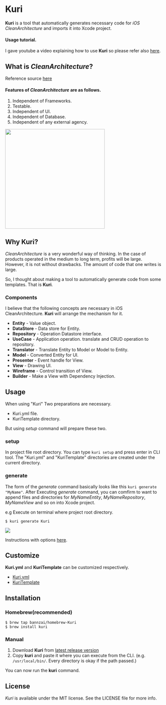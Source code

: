# Kuri

**Kuri** is a tool that automatically generates necessary code for _iOS CleanArchitecture_ and imports it into Xcode project.

#### Usage tutorial.
I gave youtube a video explaining how to use **Kuri** so please refer also [here](https://www.youtube.com/watch?v=Ae9ETnSgENY&feature=youtu.be).

## What is *CleanArchitecture*?
Reference source [here](https://8thlight.com/blog/uncle-bob/2012/08/13/the-clean-architecture.html)

#### Features of *CleanArchitecture* are as follows.
1. Independent of Frameworks.
2. Testable.
3. Independent of UI.
4. Independent of Database.
5. Independent of any external agency.

<img width="320px" src="https://cloud.githubusercontent.com/assets/10897361/21470324/24bf3102-cac7-11e6-8d70-1a6e8623407b.jpeg"/>

## Why Kuri?
*CleanArchitecture* is a very wonderful way of thinking.
In the case of products operated in the medium to long term, profits will be large.
However, it is not without drawbacks.
The amount of code that one writes is large.

So, I thought about making a tool to automatically generate code from some templates. That is **Kuri**.

### Components
I believe that the following concepts are necessary in iOS CleanArchitecture.
**Kuri** will arrange the mechanism for it.
- **Entity** -  Value object.
- **DataStore** -  Data store for Entity.
- **Repository** -  Operation Datastore interface.
- **UseCase** -  Application operation. translate and CRUD operation to repository.
- **Translator** -  Translate Entity to Model or Model to Entity.
- **Model** - Converted Entity for UI.
- **Presenter** -  Event handle for View.
- **View** -  Drawing UI.
- **Wireframe** -  Control transition of View.
- **Builder** -  Make a View with Dependency Injection.

## Usage
When using "Kuri" Two preparations are necessary.
- Kuri.yml file.
- KuriTemplate directory.

But using *setup* command will prepare these two.

### setup
In project file root directory.
You can type `kuri setup` and press enter in CLI tool.
The "Kuri.yml" and "KuriTemplate" directories are created under the current directory.

### generate
The form of the *generate* command basically looks like this
`kuri generate "MyName"`.
After Executing *generate* command, you can comfirm to want to append files and directories for *MyNameEntity*, *MyNameRepository*, *MyNameView* and so on into Xcode project.

e.g
Execute on terminal where project root directory.
```
$ kuri generate Kuri
```
![](https://cloud.githubusercontent.com/assets/10897361/21471548/01c91b3a-cafa-11e6-8f33-58c2c8b3c68e.png)

Instructions with options [here](./Documents/generate.md).

## Customize
**Kuri.yml** and **KuriTemplate** can be customized respectively.

- [Kuri.yml](./Documents/yaml.md)
- [KuriTemplate](./Documents/template.md)


## Installation
### Homebrew(recommended)
`$ brew tap bannzai/homebrew-Kuri`  
`$ brew install kuri`

### Manual
1. Download **Kuri** from [latest release version](https://github.com/bannzai/Kuri/releases)
2. Copy **kuri** and paste it where you can execute from the CLI. (e.g. `/usr/local/bin/`. Every directory is okay if the path passed.)

You can now run the **kuri** command.

## License
*Kuri* is available under the MIT license. See the LICENSE file for more info.
